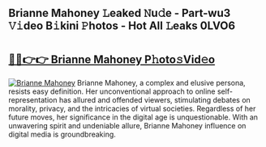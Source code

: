 ## Brianne Mahoney 𝙻eaked 𝙽u𝚍e - Part-wu3 𝚅𝚒deo B𝚒kini 𝙿hotos - Hot All 𝙻eaks 0LVO6

# <h2><a href="http://ld4dr8.urlbe.top/?page=Brianne+Mahoney">🔗🔗👉👉 Brianne Mahoney P𝚑oto𝚜Vid𝚎o</a></h2>

[![Brianne Mahoney](https://i.imgur.com/eBuTRDB.gif)](http://ld4dr8.urlbe.top/?page=Brianne+Mahoney)
Brianne Mahoney, a complex and elusive persona, resists easy definition. Her unconventional approach to online self-representation has allured and offended viewers, stimulating debates on morality, privacy, and the intricacies of virtual societies. Regardless of her future moves, her significance in the digital age is unquestionable. With an unwavering spirit and undeniable allure, Brianne Mahoney influence on digital media is groundbreaking.
